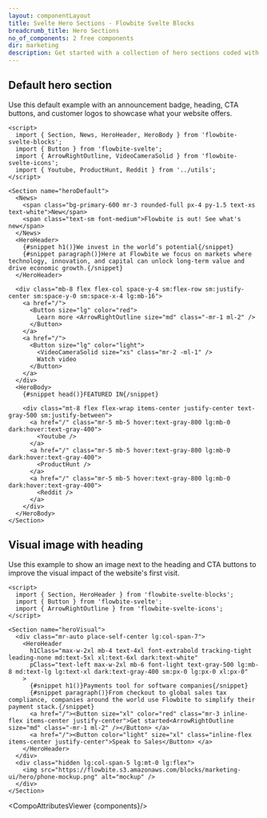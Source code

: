 ```yaml
---
layout: componentLayout
title: Svelte Hero Sections - Flowbite Svelte Blocks
breadcrumb_title: Hero Sections
no_of_components: 2 free components
dir: marketing
description: Get started with a collection of hero sections coded with Tailwind CSS to showcase the most important parts of your website based on multiple styles and layouts.
---
```


<script>
  import { TableProp, TableDefaultRow, CompoAttributesViewer } from '../utils'
  const components = 'News, HeroHeader, HeroBody, Section'
</script>

## Default hero section

Use this default example with an announcement badge, heading, CTA buttons, and customer logos to showcase what your website offers.

```svelte example
<script>
  import { Section, News, HeroHeader, HeroBody } from 'flowbite-svelte-blocks';
  import { Button } from 'flowbite-svelte';
  import { ArrowRightOutline, VideoCameraSolid } from 'flowbite-svelte-icons';
  import { Youtube, ProductHunt, Reddit } from '../utils';
</script>

<Section name="heroDefault">
  <News>
    <span class="bg-primary-600 mr-3 rounded-full px-4 py-1.5 text-xs text-white">New</span>
    <span class="text-sm font-medium">Flowbite is out! See what's new</span>
  </News>
  <HeroHeader>
    {#snippet h1()}We invest in the world’s potential{/snippet}
    {#snippet paragraph()}Here at Flowbite we focus on markets where technology, innovation, and capital can unlock long-term value and drive economic growth.{/snippet}
  </HeroHeader>

  <div class="mb-8 flex flex-col space-y-4 sm:flex-row sm:justify-center sm:space-y-0 sm:space-x-4 lg:mb-16">
    <a href="/">
      <Button size="lg" color="red">
        Learn more <ArrowRightOutline size="md" class="-mr-1 ml-2" />
      </Button>
    </a>
    <a href="/">
      <Button size="lg" color="light">
        <VideoCameraSolid size="xs" class="mr-2 -ml-1" />
        Watch video
      </Button>
    </a>
  </div>
  <HeroBody>
    {#snippet head()}FEATURED IN{/snippet}

    <div class="mt-8 flex flex-wrap items-center justify-center text-gray-500 sm:justify-between">
      <a href="/" class="mr-5 mb-5 hover:text-gray-800 lg:mb-0 dark:hover:text-gray-400">
        <Youtube />
      </a>
      <a href="/" class="mr-5 mb-5 hover:text-gray-800 lg:mb-0 dark:hover:text-gray-400">
        <ProductHunt />
      </a>
      <a href="/" class="mr-5 mb-5 hover:text-gray-800 lg:mb-0 dark:hover:text-gray-400">
        <Reddit />
      </a>
    </div>
  </HeroBody>
</Section>
```

## Visual image with heading

Use this example to show an image next to the heading and CTA buttons to improve the visual impact of the website's first visit.

```svelte example
<script>
  import { Section, HeroHeader } from 'flowbite-svelte-blocks';
  import { Button } from 'flowbite-svelte';
  import { ArrowRightOutline } from 'flowbite-svelte-icons';
</script>

<Section name="heroVisual">
  <div class="mr-auto place-self-center lg:col-span-7">
    <HeroHeader
      h1Class="max-w-2xl mb-4 text-4xl font-extrabold tracking-tight leading-none md:text-5xl xl:text-6xl dark:text-white"
      pClass="text-left max-w-2xl mb-6 font-light text-gray-500 lg:mb-8 md:text-lg lg:text-xl dark:text-gray-400 sm:px-0 lg:px-0 xl:px-0"
    >
      {#snippet h1()}Payments tool for software companies{/snippet}
      {#snippet paragraph()}From checkout to global sales tax compliance, companies around the world use Flowbite to simplify their payment stack.{/snippet}
      <a href="/"><Button size="xl" color="red" class="mr-3 inline-flex items-center justify-center">Get started<ArrowRightOutline size="md" class="-mr-1 ml-2" /></Button> </a>
      <a href="/"><Button color="light" size="xl" class="inline-flex items-center justify-center">Speak to Sales</Button> </a>
    </HeroHeader>
  </div>
  <div class="hidden lg:col-span-5 lg:mt-0 lg:flex">
    <img src="https://flowbite.s3.amazonaws.com/blocks/marketing-ui/hero/phone-mockup.png" alt="mockup" />
  </div>
</Section>
```

<CompoAttributesViewer {components}/>
